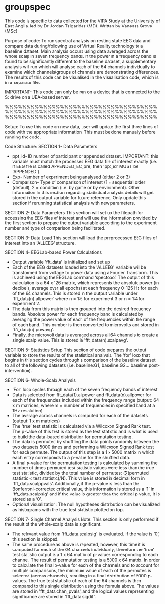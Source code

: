 # groupspec
This code is specific to data collected for the VIPA Study at the University of East Anglia, led by Dr Jordan Tsigarides (MD).
Written by Vanessa Grove (MSc)

Purpose of code: To run spectral analysis on resting state EEG data and compare data during/following use of Virtual Reality technology to a baseline dataset. Main analysis occurs using data averaged across the whole scalp in seven frequency bands. If the power in a frequency band is found to be significantly different to the baseline dataset, a supplementary analysis will run which will analyse each of the 64 channels individually to examine which channels/groups of channels are demonstrating differences. The results of this code can be visualised in the visualisation code, which is in a separate file. 

IMPORTANT- This code can only be run on a device that is connected to the S: drive on a UEA-based server.

%%%%%%%%%%%%%%%%%%%%%%%%%%%%%%%%%%%%%%%%%%%%%%%%%%%%%%%%%%%%%%%%%%%%%%%%%%%%%%%%%%%%%%%%%%%%%%%%%%%%%%%%%%%%

Setup: 
To use this code on new data, user will update the first three lines of code with the appropriate information. This must be done manually before running the code.

Code Structure:
SECTION 1- Data Parameters
* ppt_id- ID number of participant or appended dataset. IMPORTANT: this variable must match the processed EEG data file of interest exactly (i.e. if EEG file is called APPENDED_EC_pre, then 'ppt_id' MUST be 'APPENDED').
* Exp- Number of experiment being analysed (either 2 or 3)
* Comparison- Type of comparison of interest (1 = sequential order (default), 2 = condition (i.e. by game or by environment).
Other information in this section regarding statistical analysis details will get stored in the output variable for future reference. Only update this section if rerunning statistical analysis with new parameters. 

 SECTION 2- Data Parameters
 This section will set up the filepath for accessing the EEG files of interest and will use the information provided by the first section to prepare the output variable according to the experiment number and type of comparison being facilitated. 
 
SECTION 3- Data Load
This section will load the preprocessed EEG files of interest into an 'ALLEEG' structure.

SECTION 4- EEGLab-based Power Calculations
*	Output variable 'fft_data' is initialized and set up
*	Each of the EEG datasets loaded into the 'ALLEEG' variable will be transformed from voltage to power data using a Fourier Transform. This is achieved using the EEGLab command ‘spectopo’. The output of this calculation is a 64 x 126 matrix, which represents the absolute power (in decibels, average over all epochs) at each frequency 0-125 Hz for each of the 64 channels. This is stored in the output variable under 'fft_data(n).allpower' where n = 1:6 for experiment 3 or n = 1:4 for experiment 2.
*	The data from this matrix is then grouped into the desired frequency bands. Absolute power for each frequency band is calculated by averaging the power value of each of the frequencies within the range of each band. This number is then converted to microvolts and stored in 'fft_data(n).powavg'.
*	Finally, the microvolt data is averaged across all 64 channels to create a single scalp value. This is stored in 'fft_data(n).scalpavg'.

SECTION 5- Statistics Setup
This section of code prepares the output variable to store the results of the statistical analysis. The ‘for’ loop that begins in this section cycles through a comparison of the baseline dataset to all of the following datasets (i.e. baseline:G1, baseline:G2… baseline:post-intervention).

SECTION 6- Whole-Scalp Analysis
* ‘For’ loop cycles through each of the seven frequency bands of interest
* Data is selected from fft_data(1).allpower and fft_data(n).allpower for each of the frequencies included within the frequency range (output: 64 x m matrices, where m = number of frequencies in specified band at a 1Hz resolution).
* The average across channels is computed for each of the datasets (output: 1 x m matrices)
* The ‘true’ test statistic is calculated via a Wilcoxon Signed Rank test. The p-value of this test is stored as the test statistic and is what is used to build the data-based distribution for permutation testing.
* The data is permuted by shuffling the data points randomly between the two datasets 5000 times and performing a Wilcoxon Signed Rank test for each permute. The output of this step is a 1 x 5000 matrix in which each entry corresponds to a p-value for the shuffled data.
* A final p-value for the permutation testing is calculated by summing the number of times permuted test statistic values were less than the true test statistic, divided by the total number of permutes: (∑(permuted statistic < test statistic)/N). This value is stored in decimal form in 'fft_data.scalppvals'. Additionally, if the p-value is less than the Bonferroni-corrected critical value, this information is stored as a ‘1’ in 'fft_data.scalpsig' and if the value is greater than the critical p-value, it is stored as a ‘0’.
* Optional visualization: The null hypotheses distribution can be visualized as histograms with the true test statistic plotted on top.

SECTION 7- Single Channel Analysis
Note: This section is only performed if the result of the whole-scalp data is significant.
*	The relevant value from 'fft_data.scalpsig' is evaluated. If the value is ‘0’, this section is skipped.
*	The same procedure as above is repeated, however, this time it is computed for each of the 64 channels individually, therefore the ‘true’ test statistic output is a 1 x 64 matrix of p-values corresponding to each channel. The result of permutation testing is a 5000 x 64 matrix. In order to calculate the final p-value for each of the channels and to account for multiple comparisons, the minimum value of each of the permutes is selected (across channels), resulting in a final distribution of 5000 p-values. The true test statistic of each of the 64 channels is then compared to this single distribution using the formula above. The values are stored in 'fft_data.chan_pvals', and the logical values representing significance are stored in 'fft_data.sigdif'. 

